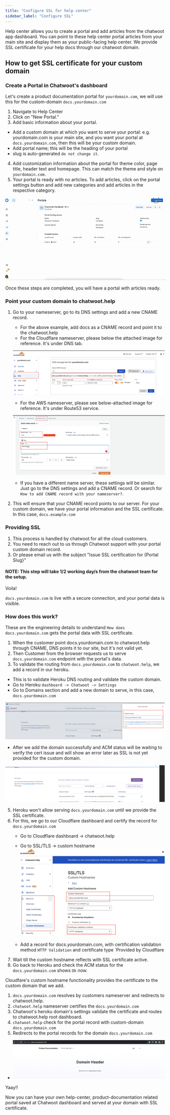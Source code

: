 ```yaml
---
title: "Configure SSL for help center"
sidebar_label: "Configure SSL"
---
```


Help center allows you to create a portal and add articles from the chatwoot app dashboard. You can point to these help center portal articles from your main site and display them as your public-facing help center.
We provide SSL certificate for your help docs through our chatwoot domain.


## How to get SSL certificate for your custom domain

### Create a Portal in Chatwoot's dashboard

Let's create a product documentation portal for `yourdomain.com`, we will use this for the custom-domain `docs.yourdomain.com`

1. Navigate to Help Center
2. Click on "New Portal."
3. Add basic information about your portal.
  - Add a custom domain at which you want to serve your portal: e.g. yourdomain.com is your main site, and you want your portal at `docs.yourdomain.com`, then this will be your custom domain.
  - Add portal name; this will be the heading of your portal
  - slug is auto-generated `do not change it`.
4. Add customization information about the portal for theme color, page title, header text and homepage. This can match the theme and style on `yourdomain.com`.
5. Your portal is ready with no articles. To add articles, click on the portal settings button and add new categories and add articles in the respective category.

![interactive_messages](./images/help-center/portal.gif)

Once these steps are completed, you will have a portal with articles ready.

### Point your custom domain to chatwoot.help

1. Go to your nameserver, go to its DNS settings and add a new CNAME record.
   - For the above example, add docs as a CNAME record and point it to the chatwoot.help
   - For the Cloudflare nameserver, please below the attached image for reference. It's under DNS tab.

   ![cloudfare](./images/help-center/cname-cloudfare-1.png)

   - For the AWS nameserver, please see below-attached image for reference. It's under Route53 service.

   ![aws](./images/help-center/cname-aws.png)

   - If you have a different name server, these settings will be similar. Just go to the DNS settings and add a CNAME record. Or search for `How to add CNAME record with your nameserver?`.
2. This will ensure that your CNAME record points to our server. For your custom domain, we have your portal information and the SSL certificate. In this case, `docs.example.com`


### Providing SSL

1. This process is handled by chatwoot for all the cloud customers.
2. You need to reach out to us through Chatwoot support with your portal custom domain record.
3. Or please email us with the subject "Issue SSL certification for {Portal Slug}"

#### NOTE: This step will take 1/2 working day/s from the chatwoot team for the setup.

Voila!

`docs.yourdomain.com` is live with a secure connection, and your portal data is visible.


### How does this work?

These are the engineering details to understand `How does docs.yourdomain.com` gets the portal data with SSL certificate.

1. When the customer point docs.yourdomain.com to chatwoot.help through CNAME, DNS points it to our site, but it's not valid yet.
2. Then Customer from the browser requests us to serve `docs.yourdomain.com` endpoint with the portal's data.
4. To validate the routing from `docs.yourdomain.com` to `chatwoot.help`, we add a record in our heroku.
  - This is to validate Heroku DNS routing and validate the custom domain.
  - Go to Heroku `dashboard -> Chatwoot -> Settings`
  - Go to Domains section and add a new domain to serve, in this case, `docs.yourdomain.com`

  ![heroku_dns](./images/help-center/add-dns.png)

  - After we add the domain successfully and ACM status will be waiting to verify the cert issue and will show an error later as SSL is not yet provided for the custom domain.

  ![heroku](./images/help-center/heroku-dns.png)

5. Heroku won't allow serving `docs.yourdomain.com` until we provide the SSL certificate.
6. For this, we go to our Cloudflare dashboard and certify the record for `docs.yourdomain.com`
   - Go to Cloudflare dashboard -> chatwoot.help
   - Go to SSL/TLS -> custom hostname
    ![dns](./images/help-center/ssl-dns.png)

   - Add a record for docs.yourdomain.com, with certification validation method `HTTP Validation` and certificate type `Provided by Cloudflare
7. Wait till the custom hostname reflects with SSL certificate active.
8. Go back to Heroku and check the ACM status for the `docs.yourdomain.com` shows `Ok` now.

Cloudfare's custom hostname functionality provides the certificate to the custom domain that we add.

1. `docs.yourdomain.com` resolves by customers nameserver and redirects to chatwoot.help.
2. `chatwoot.help` nameserver certifies the `docs.yourdomain.com`
3. Chatwoot's heroku domain's settings validate the certificate and routes to chatwoot.help root dashboard.
4. `chatwoot.help` check for the portal record with custom-domain `docs.yourdomain.com`
5. Redirects to the portal records for the domain `docs.yourdomain.com`
 - ![yourdomain](./images/help-center/portal-your-domain.png)

Yaay!!

Now you can have your own help-center, product-documentation related portal saved at Chatwoot dashboard and served at your domain with SSL certificate.
